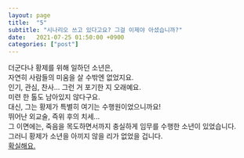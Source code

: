 ```yaml
---
layout: page
title:  "5"
subtitle: "시나리오 쓰고 있다고요? 그걸 이제야 아셨습니까?"
date:   2021-07-25 01:50:00 +0900
categories: ["post"]
---
```


더군다나 황제를 위해 일하던 소년은,<br>
자연히 사람들의 미움을 살 수밖엔 없었지요.<br>
인기, 관심, 찬사... 그런 거 포기한 지 오래예요.<br>
미련 한 톨도 남아있지 않다구요.<br>
대신, 그는 황제가 특별히 여기는 수행원이었으니까요!<br>
뛰어난 외교술, 즉위 후의 치세...<br>
그 이면에는, 죽음을 목도하면서까지 충실하게 임무를 수행한 소년이 있었습니다.<br>
그러니 황제가 소년을 아끼지 않을 리가 없었을 겁니다.<br>
<a href = "/labyrinth/unnamed2">확실해요.</a><br>
